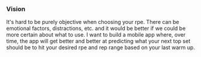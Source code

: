 ### Vision

It's hard to be purely objective when choosing your rpe. There can be emotional factors, distractions, etc. and it would be better if we could be more certain about what to use. I want to build a mobile app where, over time, the app will get better and better at predicting what your next top set should be to hit your desired rpe and rep range based on your last warm up.
